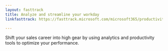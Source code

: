 ```yaml
---
layout: fasttrack
title: Analyze and streamline your workday
linkfasttrack: https://fasttrack.microsoft.com/microsoft365/productivitylibrary/Analyze-and-streamline-your-workday 

---
```

Shift your sales career into high gear by using analytics and productivity tools to optimize your performance.